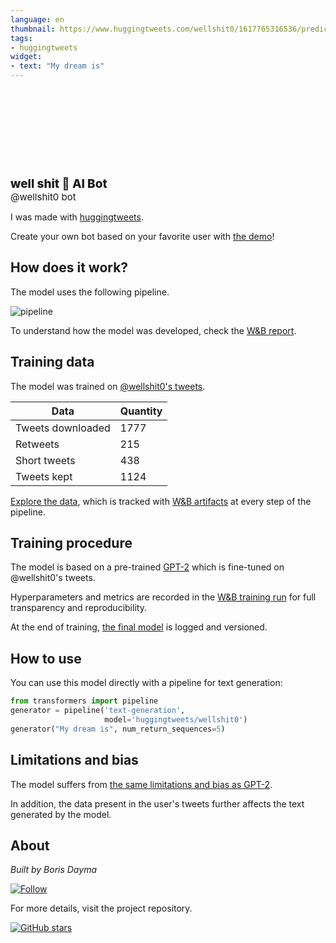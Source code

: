 ```yaml
---
language: en
thumbnail: https://www.huggingtweets.com/wellshit0/1617765316536/predictions.png
tags:
- huggingtweets
widget:
- text: "My dream is"
---
```


<div>
<div style="width: 132px; height:132px; border-radius: 50%; background-size: cover; background-image: url('https://pbs.twimg.com/profile_images/1358739527821647875/7pAyFgnq_400x400.jpg')">
</div>
<div style="margin-top: 8px; font-size: 19px; font-weight: 800">well shit 🤖 AI Bot </div>
<div style="font-size: 15px">@wellshit0 bot</div>
</div>

I was made with [huggingtweets](https://github.com/borisdayma/huggingtweets).

Create your own bot based on your favorite user with [the demo](https://colab.research.google.com/github/borisdayma/huggingtweets/blob/master/huggingtweets-demo.ipynb)!

## How does it work?

The model uses the following pipeline.

![pipeline](https://github.com/borisdayma/huggingtweets/blob/master/img/pipeline.png?raw=true)

To understand how the model was developed, check the [W&B report](https://wandb.ai/wandb/huggingtweets/reports/HuggingTweets-Train-a-Model-to-Generate-Tweets--VmlldzoxMTY5MjI).

## Training data

The model was trained on [@wellshit0's tweets](https://twitter.com/wellshit0).

| Data | Quantity |
| --- | --- |
| Tweets downloaded | 1777 |
| Retweets | 215 |
| Short tweets | 438 |
| Tweets kept | 1124 |

[Explore the data](https://wandb.ai/wandb/huggingtweets/runs/15az2c3i/artifacts), which is tracked with [W&B artifacts](https://docs.wandb.com/artifacts) at every step of the pipeline.

## Training procedure

The model is based on a pre-trained [GPT-2](https://huggingface.co/gpt2) which is fine-tuned on @wellshit0's tweets.

Hyperparameters and metrics are recorded in the [W&B training run](https://wandb.ai/wandb/huggingtweets/runs/2r3pkuwr) for full transparency and reproducibility.

At the end of training, [the final model](https://wandb.ai/wandb/huggingtweets/runs/2r3pkuwr/artifacts) is logged and versioned.

## How to use

You can use this model directly with a pipeline for text generation:

```python
from transformers import pipeline
generator = pipeline('text-generation',
                     model='huggingtweets/wellshit0')
generator("My dream is", num_return_sequences=5)
```

## Limitations and bias

The model suffers from [the same limitations and bias as GPT-2](https://huggingface.co/gpt2#limitations-and-bias).

In addition, the data present in the user's tweets further affects the text generated by the model.

## About

*Built by Boris Dayma*

[![Follow](https://img.shields.io/twitter/follow/borisdayma?style=social)](https://twitter.com/intent/follow?screen_name=borisdayma)

For more details, visit the project repository.

[![GitHub stars](https://img.shields.io/github/stars/borisdayma/huggingtweets?style=social)](https://github.com/borisdayma/huggingtweets)
